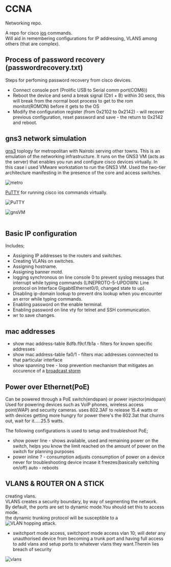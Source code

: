 # CCNA
Networking repo.

A repo for cisco [ios](https://www.techtarget.com/searchnetworking/definition/Cisco-IOS-Cisco-Internetwork-Operating-System) commands.<br>
Will aid in remembering configurations for IP addressing, VLANS among others (that are complex).

## Process of password recovery (passwordrecovery.txt)

Steps for perfoming password recovery from cisco devices.<br>
- Connect console port (Prolific USB to Serial comm port(COM6))<br>
- Reboot the device and send a break signal (Ctrl + B) within 30 secs, this will break from the normal boot process to get to the rom monitot(ROMON) before it gets to the OS<br>
- Modify the configuration register (from 0x2102 to 0x2142) - will recover previous configuration, reset password and save - the return to 0x2142 and reboot.

## gns3 network simulation

[gns3](https://en.wikipedia.org/wiki/Graphical_Network_Simulator-3) toplogy for metropolitan with Nairobi serving other towns. This is an emulation of the networking infrastructure. It runs on the GNS3 VM (acts as the server) that enables you run and configure cisco devices virtually. In this case i used VMware workstation to run the GNS3 VM. Used the two-tier architecture manifesting in the presence of the core and access switches.<br>

![metro](https://user-images.githubusercontent.com/61822296/233679365-049dea64-2275-4831-938c-61666ac5d776.png)<br>

[PuTTY](https://en.wikipedia.org/wiki/PuTTY) for running cisco ios commands virtually.<br>

![PuTTY](https://user-images.githubusercontent.com/61822296/233679386-593fed53-65da-448b-901f-6f292297a3f8.png)

![gnsVM](https://user-images.githubusercontent.com/61822296/233967056-d4b970cd-6b3d-4662-8b69-4f5377bd1507.png)
<br>
<br>

## Basic IP configuration

Includes;<br>
- Assigning IP addresses to the routers and switches.
- Creating VLANs on switches.
- Assigning hostname. 
- Assigning banner motd.
- logging synchronous on line console 0 to prevent syslog messages that interrupt while typing commands (LINEPROTO-5-UPDOWN: Line protocol on Interface      GigabitEthernet0/0, changed state to up).
- Disabling ip-domain lookup to prevent dns lookup when you encounter an error while typing commands.
- Enabling password on the enable terminal.
- Enabling password on line vty for telnet and SSH communication.
- wr to save changes.


## mac addresses

- show mac address-table 8dfb.f9cf.fb1a - filters for known specific addresses
- show mac address-table fa0/1 - filters mac addresses connnected to that particular interface
- show spanning tree - loop prevention mechanism that mitigates an occurence of a [broadcast storm](https://en.wikipedia.org/wiki/Broadcast_storm#:~:text=A%20broadcast%20storm%20or%20broadcast,unable%20to%20transport%20normal%20traffic.)

## Power over Ethernet(PoE)
Can be powered through a PoE switch(endspan) or power injector(midspan)<br>
Used for powering devices such as VoIP phones, wireless access point(WAP) and security cameras. uses 802.3AF to release 15.4 watts or with devices getting more hungry for power there's the 802.3at that churns out, wait for it.....25.5 watts.

The following configurations is used to setup and troubleshoot PoE;
- show power line - shows available, used and remaining power on the switch, helps you know the limit reached on the amount of power on the switch for planning purposes<br>
- power inline ? - consumption adjusts consumption of power on a device never for troubleshooting device incase it freezes(basically switching on/off) auto - reboots

## VLANS & ROUTER ON A STICK
creating vlans.<br>
VLANS creates a security boundary, by way of segmenting the network.<br>
By default, the ports are set to dynamic mode.You should set this to access mode.<br>
the dynamic trunking protocol will be susceptible to a ![VLAN hopping attack](https://www.techtarget.com/searchsecurity/definition/VLAN-hopping).

- switchport mode access, switchport mode access vlan 10; will deter any unauthorised device from becoming a trunk port and having full access to add vlans and setup ports to whatever vlans they want.Therein lies breach of security

![vlans](https://github.com/vic-rono/CCNA/assets/61822296/c134cb42-414e-4597-91fb-3767ed5a8e36)






